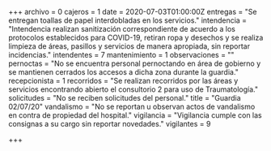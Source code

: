 +++
archivo = 0
cajeros = 1
date = 2020-07-03T01:00:00Z
entregas = "Se entregan toallas de papel interdobladas en los servicios."
intendencia = "Intendencia realizan sanitización correspondiente de acuerdo a los protocolos establecidos para COVID-19, retiran ropa y desechos y se realiza limpieza de áreas, pasillos y servicios de manera apropiada, sin reportar incidencias."
intendentes = 7
mantenimiento = 1
observaciones = ""
pernoctas = "No se encuentra personal pernoctando en área de gobierno y se mantienen cerrados los accesos a dicha zona durante la guardia."
recepcionista = 1
recorridos = "Se realizan recorridos por las áreas y servicios encontrando abierto el consultorio 2 para uso de Traumatología."
solicitudes = "No se reciben solicitudes del personal."
title = "Guardia 02/07/20"
vandalismo = "No se reportan u observan actos de vandalismo en contra de propiedad del hospital."
vigilancia = "Vigilancia cumple con las consignas a su cargo sin reportar novedades."
vigilantes = 9

+++
